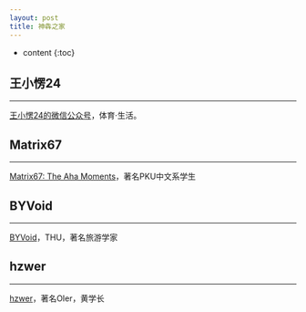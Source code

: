 ```yaml
---
layout: post
title: 神犇之家
---
```


* content
{:toc}

## 王小愣24
***
[王小愣24的微信公众号](/pages/wangxiaoleng)，体育·生活。


## Matrix67
***
[Matrix67: The Aha Moments](http://www.matrix67.com/blog/)，著名PKU中文系学生

## BYVoid
***
[BYVoid](https://www.byvoid.com/)，THU，著名旅游学家

## hzwer
***
[hzwer](http://hzwer.com/)，著名OIer，黄学长


